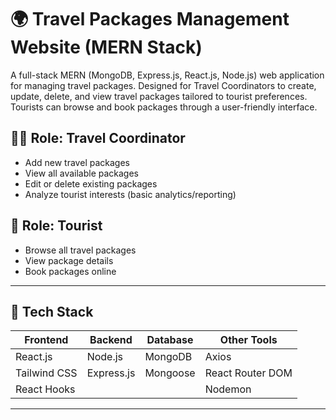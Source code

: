 # 🌍 Travel Packages Management Website (MERN Stack)

A full-stack MERN (MongoDB, Express.js, React.js, Node.js) web application for managing travel packages. Designed for Travel Coordinators to create, update, delete, and view travel packages tailored to tourist preferences. Tourists can browse and book packages through a user-friendly interface.

## 👨‍💼 Role: Travel Coordinator

- Add new travel packages
- View all available packages
- Edit or delete existing packages
- Analyze tourist interests (basic analytics/reporting)

## 🧳 Role: Tourist

- Browse all travel packages
- View package details
- Book packages online

---

## 🔧 Tech Stack

| Frontend      | Backend       | Database  | Other Tools       |
|---------------|---------------|-----------|-------------------|
| React.js      | Node.js       | MongoDB   | Axios             |
| Tailwind CSS  | Express.js    | Mongoose  | React Router DOM  |
| React Hooks   |               |           | Nodemon           |

---




